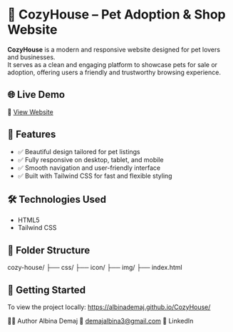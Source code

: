 # 🐾 CozyHouse – Pet Adoption & Shop Website

**CozyHouse** is a modern and responsive website designed for pet lovers and businesses.  
It serves as a clean and engaging platform to showcase pets for sale or adoption, offering users a friendly and trustworthy browsing experience.

## 🌐 Live Demo

🔗 [View Website](https://albinademaj.github.io/CozyHouse/)

## 📌 Features

- ✅ Beautiful design tailored for pet listings
- ✅ Fully responsive on desktop, tablet, and mobile
- ✅ Smooth navigation and user-friendly interface
- ✅ Built with Tailwind CSS for fast and flexible styling

## 🛠️ Technologies Used

- HTML5  
- Tailwind CSS  

## 📁 Folder Structure

cozy-house/
├── css/
├── icon/
├── img/
├── index.html



## 🚀 Getting Started

To view the project locally: https://albinademaj.github.io/CozyHouse/

👩‍💻 Author
Albina Demaj
📧 demajalbina3@gmail.com
🔗 LinkedIn

